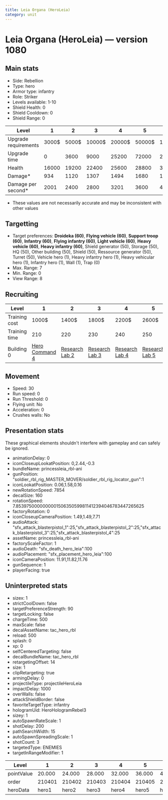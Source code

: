 ```yaml
---
title: Leia Organa (HeroLeia)
category: unit
---
```


# Leia Organa (HeroLeia) — version 1080

## Main stats

  * Side: Rebellion
  * Type: hero
  * Armor type: infantry
  * Role: Striker
  * Levels available: 1-10
  * Shield Health: 0
  * Shield Cooldown: 0
  * Shield Range: 0

|Level               |1    |2    |3     |4     |5     |6      |7      |8      |9       |10      |
|--------------------|-----|-----|------|------|------|-------|-------|-------|--------|--------|
|Upgrade requirements|3000$|5000$|10000$|20000$|50000$|135000$|225000$|450000$|1500000$|2500000$|
|Upgrade time        |0    |3600 |9000  |25200 |72000 |216000 |345600 |518400 |691200  |1036800 |
|Health              |16000|19200|22400 |25600 |28800 |32000  |35200  |38400  |41600   |48000   |
|Damage*             |934  |1120 |1307  |1494  |1680  |1867   |2054   |2240   |2427    |2800    |
|Damage per second*  |2001 |2400 |2800  |3201  |3600  |4000   |4401   |4800   |5200    |6000    |

* These values are not necessarily accurate and may be inconsistent with other values

## Targetting

  * Target preferences: **Droideka (60)**, **Flying vehicle (60)**, **Support troop (60)**, **Infantry (60)**, **Flying infantry (60)**, **Light vehicle (60)**, **Heavy vehicle (60)**, **Heavy infantry (60)**, Shield generator (50), Storage (50), HQ (50), Other building (50), Shield (50), Ressource generator (50), Turret (50), Vehicle hero (1), Heavy infantry hero (1), Heavy vehicular hero (1), Infantry hero (1), Wall (1), Trap (0)
  * Max. Range: 7
  * Min. Range: 0
  * View Range: 8

## Recruiting

|Level        |1                                          |2                                     |3                                     |4                                     |5                                     |6                                     |7                                     |8                                     |9                                     |10                                     |
|-------------|-------------------------------------------|--------------------------------------|--------------------------------------|--------------------------------------|--------------------------------------|--------------------------------------|--------------------------------------|--------------------------------------|--------------------------------------|---------------------------------------|
|Training cost|1000$                                      |1400$                                 |1800$                                 |2200$                                 |2600$                                 |3000$                                 |3400$                                 |4000$                                 |4200$                                 |4600$                                  |
|Training time|210                                        |220                                   |230                                   |240                                   |250                                   |260                                   |270                                   |560                                   |580                                   |600                                    |
|Building 0   |[Hero Command 4](rebelTacticalCommand.html)|[Research Lab 2](rebelOffenseLab.html)|[Research Lab 3](rebelOffenseLab.html)|[Research Lab 4](rebelOffenseLab.html)|[Research Lab 5](rebelOffenseLab.html)|[Research Lab 6](rebelOffenseLab.html)|[Research Lab 7](rebelOffenseLab.html)|[Research Lab 8](rebelOffenseLab.html)|[Research Lab 9](rebelOffenseLab.html)|[Research Lab 10](rebelOffenseLab.html)|

## Movement

  * Speed: 30
  * Run speed: 0
  * Run Threshold: 0
  * Flying unit: No
  * Acceleration: 0
  * Crushes walls: No

## Presentation stats

These graphical elements shouldn't interfere with gameplay and can safely be ignored.

  * animationDelay: 0
  * iconCloseupLookatPosition: 0,2.44,-0.3
  * bundleName: princessleia_rbl-ani
  * gunPosition: "soldier_rbl_rig_MASTER_MOVER/soldier_rbl_rig_locator_gun":1
  * iconLookatPosition: 0.06,1.58,0.16
  * newRotationSpeed: 7854
  * decalSize: 160
  * rotationSpeed: 7.8539750000000001506350599811412394046783447265625
  * factoryRotation: 0
  * iconCloseupCameraPosition: 1.49,1.49,7.71
  * audioAttack: "sfx_attack_blasterpistol_1":25,"sfx_attack_blasterpistol_2":25,"sfx_attack_blasterpistol_3":25,"sfx_attack_blasterpistol_4":25
  * assetName: princessleia_rbl-ani
  * factoryScaleFactor: 1
  * audioDeath: "sfx_death_hero_leia":100
  * audioPlacement: "sfx_placement_hero_leia":100
  * iconCameraPosition: 11.91,11.82,11.76
  * gunSequence: 1
  * playerFacing: true

## Uninterpreted stats

  * sizex: 1
  * strictCoolDown: false
  * targetPreferenceStrength: 90
  * targetLocking: false
  * chargeTime: 500
  * maxScale: false
  * decalAssetName: tac_hero_rbl
  * reload: 500
  * splash: 0
  * xp: 0
  * selfCenteredTargeting: false
  * decalBundleName: tac_hero_rbl
  * retargetingOffset: 14
  * size: 1
  * clipRetargeting: true
  * armingDelay: 0
  * projectileType: projectileHeroLeia
  * impactDelay: 1000
  * overWalls: false
  * attackShieldBorder: false
  * favoriteTargetType: infantry
  * hologramUid: HeroHologramRebel3
  * sizey: 1
  * autoSpawnRateScale: 1
  * shotDelay: 200
  * pathSearchWidth: 15
  * autoSpawnSpreadingScale: 1
  * shotCount: 3
  * targetedType: ENEMIES
  * targetInRangeModifier: 1

|Level     |1     |2     |3     |4     |5     |6     |7     |8     |9     |10    |
|----------|------|------|------|------|------|------|------|------|------|------|
|pointValue|20.000|24.000|28.000|32.000|36.000|40.000|44.000|48.000|52.000|60.000|
|order     |210401|210402|210403|210404|210405|210406|210407|210408|210409|210410|
|heroData  |hero1 |hero2 |hero3 |hero4 |hero5 |hero6 |hero7 |hero8 |hero9 |hero10|

